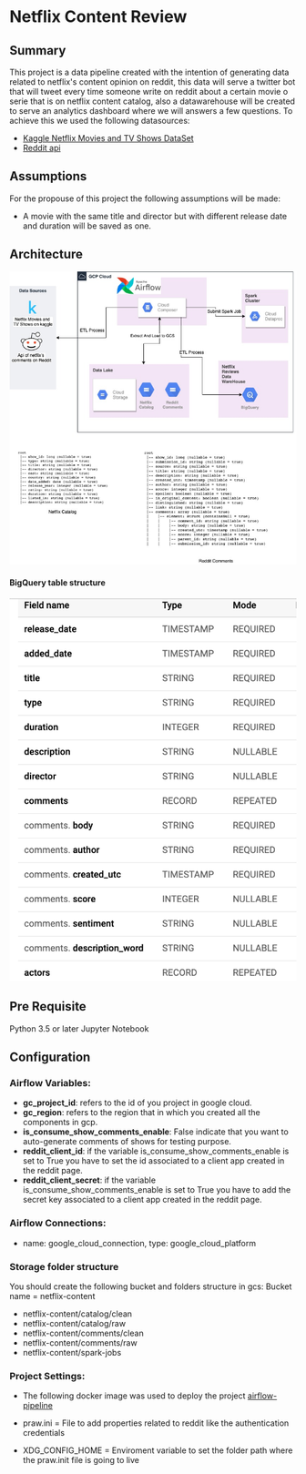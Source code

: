 # Netflix Content Review

## Summary
This project is a data pipeline created with the intention of generating data related to netflix's content opinion on reddit, this data will serve a twitter bot that will tweet every time someone write on reddit about a certain movie o serie that is on netflix content catalog, also a datawarehouse will be created to serve an analytics dashboard where we will answers a few questions. To achieve this we used the following datasources:

* [Kaggle Netflix Movies and TV Shows DataSet](https://www.kaggle.com/shivamb/netflix-shows/data#) 
* [Reddit api](https://www.reddit.com/dev/api)

## Assumptions
For the propouse of this project the following assumptions will be made: 
* A movie with the same title and director but with different release date and duration will be saved as one.   

## Architecture 

![architecture](resources/Netflix_content_review_GCP.jpg)

#### BigQuery table structure
![big_query_table_structure](resources/shows_bigquery_table.png)

## Pre Requisite
Python 3.5 or later
Jupyter Notebook 

## Configuration

### Airflow Variables:
* **gc_project_id**: refers to the id of you project in google cloud.
* **gc_region**: refers to the region that in which you created all the components in gcp.
* **is_consume_show_comments_enable**: False indicate that you want to auto-generate comments of shows for testing purpose.
* **reddit_client_id**: if the variable is_consume_show_comments_enable is set to True you have to set the id associated to 
a client app created in the reddit page. 
* **reddit_client_secret**: if the variable is_consume_show_comments_enable is set to True you have to add the secret key 
associated to a client app created in the reddit page.

### Airflow Connections: 
* name: google_cloud_connection, type: google_cloud_platform 

### Storage folder structure

You should create the following bucket and folders structure in gcs: Bucket name = netflix-content

* netflix-content/catalog/clean
* netflix-content/catalog/raw
* netflix-content/comments/clean
* netflix-content/comments/raw
* netflix-content/spark-jobs


### Project Settings: 
* The following docker image was used to deploy the project [airflow-pipeline](https://github.com/brayanjuls/airflow-pipeline)

* praw.ini = File to add properties related to reddit like the authentication credentials

* XDG_CONFIG_HOME = Enviroment variable to set the folder path where the praw.init file is going to live
